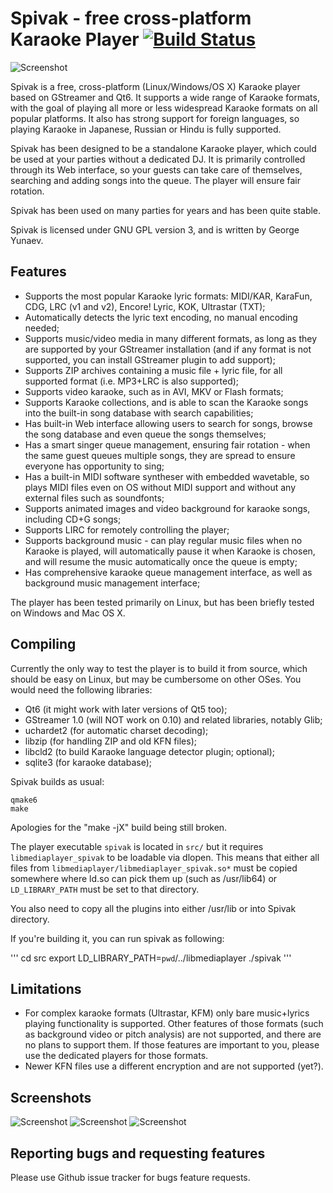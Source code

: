 # Spivak - free cross-platform Karaoke Player [![Build Status](https://travis-ci.org/gyunaev/spivak.svg?branch=master)](https://travis-ci.org/gyunaev/spivak)

![Screenshot](https://github.com/gyunaev/spivak/raw/master/packaging/screenshot2.png "Screenshot")

Spivak is a free, cross-platform (Linux/Windows/OS X) Karaoke player based on GStreamer and Qt6. It supports a wide range of Karaoke formats, with the goal of playing all more or less widespread Karaoke formats on all popular platforms. It also has strong support for foreign languages, so playing Karaoke in Japanese, Russian or Hindu is fully supported.

Spivak has been designed to be a standalone Karaoke player, which could be used at your parties without a dedicated DJ. It is primarily controlled through its Web interface, so your guests can take care of themselves, searching and adding songs into the queue. The player will ensure fair rotation.

Spivak has been used on many parties for years and has been quite stable.

Spivak is licensed under GNU GPL version 3, and is written by George Yunaev.

## Features

- Supports the most popular Karaoke lyric formats: MIDI/KAR, KaraFun, CDG, LRC (v1 and v2), Encore! Lyric, KOK, Ultrastar (TXT);
- Automatically detects the lyric text encoding, no manual encoding needed;
- Supports music/video media in many different formats, as long as they are supported by your GStreamer installation (and if any format is not supported, you can install GStreamer plugin to add support);
- Supports ZIP archives containing a music file + lyric file, for all supported format (i.e. MP3+LRC is also supported);
- Supports video karaoke, such as in AVI, MKV or Flash formats;
- Supports Karaoke collections, and is able to scan the Karaoke songs into the built-in song database with search capabilities;
- Has built-in Web interface allowing users to search for songs, browse the song database and even queue the songs themselves;
- Has a smart singer queue management, ensuring fair rotation - when the same guest queues multiple songs, they are spread to ensure everyone has opportunity to sing;
- Has a built-in MIDI software syntheser with embedded wavetable, so plays MIDI files even on OS without MIDI support and without any external files such as soundfonts;
- Supports animated images and video background for karaoke songs, including CD+G songs;
- Supports LIRC for remotely controlling the player;
- Supports background music - can play regular music files when no Karaoke is played, will automatically pause it when Karaoke is chosen, and will resume the music automatically once the queue is empty;
- Has comprehensive karaoke queue management interface, as well as background music management interface;

The player has been tested primarily on Linux, but has been briefly tested on Windows and Mac OS X.

## Compiling

Currently the only way to test the player is to build it from source, which should be easy on Linux, but may be cumbersome on other OSes. You would need the following libraries:

- Qt6 (it might work with later versions of Qt5 too);
- GStreamer 1.0 (will NOT work on 0.10) and related libraries, notably Glib;
- uchardet2 (for automatic charset decoding);
- libzip (for handling ZIP and old KFN files);
- libcld2 (to build Karaoke language detector plugin; optional);
- sqlite3 (for karaoke database);

Spivak builds as usual:

    qmake6
    make
    
Apologies for the "make -jX" build being still broken.

The player executable `spivak` is located in `src/` but it requires `libmediaplayer_spivak` to be loadable via dlopen. This means that either all files from `libmediaplayer/libmediaplayer_spivak.so*` must be copied somewhere where ld.so can pick them up (such as /usr/lib64) or `LD_LIBRARY_PATH` must be set to that directory.

You also need to copy all the plugins into either /usr/lib or into Spivak directory.

If you're building it, you can run spivak as following:

'''
cd src
export LD_LIBRARY_PATH=`pwd`/../libmediaplayer
./spivak
'''

## Limitations

- For complex karaoke formats (Ultrastar, KFM) only bare music+lyrics playing functionality is supported. Other features of those formats (such as background video or pitch analysis) are not supported, and there are no plans to support them. If those features are important to you, please use the dedicated players for those formats.
- Newer KFN files use a different encryption and are not supported (yet?).

## Screenshots

![Screenshot](https://github.com/gyunaev/spivak/raw/master/packaging/screenshot1.png "Screenshot")
![Screenshot](https://github.com/gyunaev/spivak/raw/master/packaging/screenshot2.png "Screenshot")
![Screenshot](https://github.com/gyunaev/spivak/raw/master/packaging/screenshot3.png "Screenshot")


## Reporting bugs and requesting features

Please use Github issue tracker for bugs feature requests.


